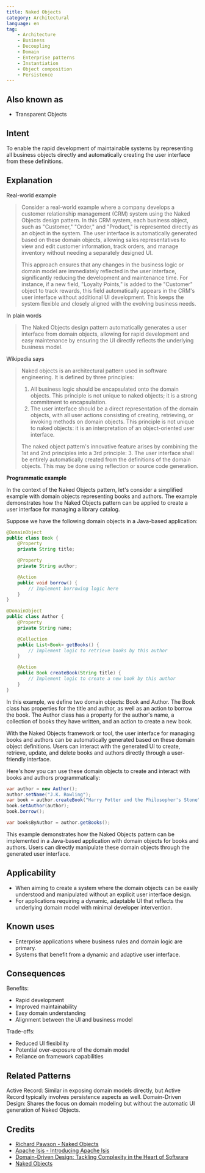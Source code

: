 ```yaml
---
title: Naked Objects
category: Architectural
language: en
tag:
    - Architecture
    - Business
    - Decoupling
    - Domain
    - Enterprise patterns
    - Instantiation
    - Object composition
    - Persistence
---
```


## Also known as

* Transparent Objects

## Intent

To enable the rapid development of maintainable systems by representing all business objects directly and automatically creating the user interface from these definitions.

## Explanation

Real-world example

> Consider a real-world example where a company develops a customer relationship management (CRM) system using the Naked Objects design pattern. In this CRM system, each business object, such as "Customer," "Order," and "Product," is represented directly as an object in the system. The user interface is automatically generated based on these domain objects, allowing sales representatives to view and edit customer information, track orders, and manage inventory without needing a separately designed UI.
>
> This approach ensures that any changes in the business logic or domain model are immediately reflected in the user interface, significantly reducing the development and maintenance time. For instance, if a new field, "Loyalty Points," is added to the "Customer" object to track rewards, this field automatically appears in the CRM's user interface without additional UI development. This keeps the system flexible and closely aligned with the evolving business needs.

In plain words

> The Naked Objects design pattern automatically generates a user interface from domain objects, allowing for rapid development and easy maintenance by ensuring the UI directly reflects the underlying business model.

Wikipedia says

> Naked objects is an architectural pattern used in software engineering. It is defined by three principles:
>
> 1. All business logic should be encapsulated onto the domain objects. This principle is not unique to naked objects; it is a strong commitment to encapsulation.
> 2. The user interface should be a direct representation of the domain objects, with all user actions consisting of creating, retrieving, or invoking methods on domain objects. This principle is not unique to naked objects: it is an interpretation of an object-oriented user interface.
>
> The naked object pattern's innovative feature arises by combining the 1st and 2nd principles into a 3rd principle: 3. The user interface shall be entirely automatically created from the definitions of the domain objects. This may be done using reflection or source code generation.

**Programmatic example**

In the context of the Naked Objects pattern, let's consider a simplified example with domain objects representing books and authors. The example demonstrates how the Naked Objects pattern can be applied to create a user interface for managing a library catalog.

Suppose we have the following domain objects in a Java-based application:

````java
@DomainObject
public class Book {
    @Property
    private String title;

    @Property
    private String author;

    @Action
    public void borrow() {
        // Implement borrowing logic here
    }
}

@DomainObject
public class Author {
    @Property
    private String name;

    @Collection
    public List<Book> getBooks() {
        // Implement logic to retrieve books by this author
    }

    @Action
    public Book createBook(String title) {
        // Implement logic to create a new book by this author
    }
}
````

In this example, we define two domain objects: Book and Author. The Book class has properties for the title and author, as well as an action to borrow the book. The Author class has a property for the author's name, a collection of books they have written, and an action to create a new book.

With the Naked Objects framework or tool, the user interface for managing books and authors can be automatically generated based on these domain object definitions. Users can interact with the generated UI to create, retrieve, update, and delete books and authors directly through a user-friendly interface.

Here's how you can use these domain objects to create and interact with books and authors programmatically:

```java
var author = new Author();
author.setName("J.K. Rowling");
var book = author.createBook("Harry Potter and the Philosopher's Stone");
book.setAuthor(author);
book.borrow();

var booksByAuthor = author.getBooks();
```

This example demonstrates how the Naked Objects pattern can be implemented in a Java-based application with domain objects for books and authors. Users can directly manipulate these domain objects through the generated user interface.

## Applicability

* When aiming to create a system where the domain objects can be easily understood and manipulated without an explicit user interface design.
* For applications requiring a dynamic, adaptable UI that reflects the underlying domain model with minimal developer intervention.

## Known uses

* Enterprise applications where business rules and domain logic are primary.
* Systems that benefit from a dynamic and adaptive user interface.

## Consequences

Benefits: 

* Rapid development
* Improved maintainability
* Easy domain understanding
* Alignment between the UI and business model

Trade-offs: 

* Reduced UI flexibility
* Potential over-exposure of the domain model
* Reliance on framework capabilities

## Related Patterns

Active Record: Similar in exposing domain models directly, but Active Record typically involves persistence aspects as well.
Domain-Driven Design: Shares the focus on domain modeling but without the automatic UI generation of Naked Objects.

## Credits

* [Richard Pawson - Naked Objects](http://downloads.nakedobjects.net/resources/Pawson%20thesis.pdf)
* [Apache Isis - Introducing Apache Isis](https://isis.apache.org/versions/1.16.0/pages/downloadable-presentations/resources/downloadable-presentations/IntroducingApacheIsis-notes.pdf)
* [Domain-Driven Design: Tackling Complexity in the Heart of Software](https://amzn.to/3wlDrze)
* [Naked Objects](https://amzn.to/3yhrfQr)
